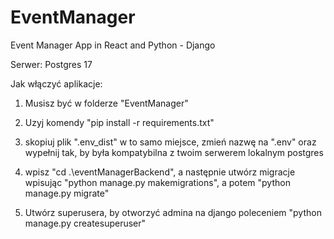 # EventManager

Event Manager App in React and Python - Django

Serwer: Postgres 17

Jak włączyć aplikacje:

1. Musisz być w folderze "EventManager"

2. Uzyj komendy "pip install -r requirements.txt"

3. skopiuj plik ".env_dist" w to samo miejsce, zmień nazwę na ".env" oraz wypełnij tak, by była kompatybilna z twoim serwerem lokalnym postgres

4. wpisz "cd .\eventManagerBackend\", a następnie utwórz migracje wpisując "python manage.py makemigrations", a potem "python manage.py migrate"

5. Utwórz superusera, by otworzyć admina na django poleceniem "python manage.py createsuperuser"
